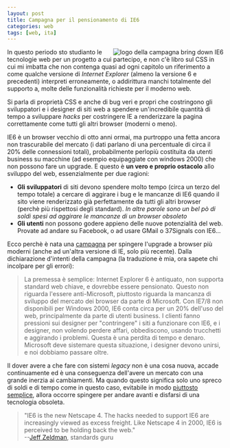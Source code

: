 ```yaml
---
layout: post
title: Campagna per il pensionamento di IE6
categories: web
tags: [web, ita]
---
```


<a href="https://www.bringdownie6.com/">
   <img src="/images/bdie6.png" alt="logo della campagna bring down IE6" style="float:right"/>
</a>

In questo periodo sto studianto le tecnologie web per un progetto a
cui partecipo, e non c'è libro sul CSS in cui mi imbatta che non
contenga quasi ad ogni capitolo un riferimento a come qualche
versione di *Internet Explorer* (almeno la versione 6 e precedenti)
interpreti erroneamente, o addirittura manchi totalmente del
supporto a, molte delle funzionalità richieste per il moderno web.

Si parla di proprietà CSS e anche di bug veri e propri che
costringono gli sviluppatori e i designer di siti web a spendere
un'incredibile quantità di tempo a sviluppare *hacks* per
costringere IE a renderizzare la pagina correttamente come tutti
gli altri browser (moderni o meno).

IE6 è un browser vecchio di otto anni ormai, ma purtroppo una fetta
ancora non trascurabile del mercato (i dati parlano di una percentuale
di circa il 20% delle connessioni totali), probabilmente perlopiù
costituita da utenti business su macchine (ad esempio equipaggiate con
windows 2000) che non possono fare un upgrade. E questo è **un vero e
proprio ostacolo** allo sviluppo del web, essenzialmente per due
ragioni:
   
 - **Gli sviluppatori** di siti devono spendere molto tempo (circa un
   terzo del tempo totale) a cercare di aggirare i bug e le mancanze
   di IE6 quando il sito viene renderizzato già perfettamente da tutti
   gli altri browser (perchè più rispettosi degli standard). *In altre
   parole sono un bel pò di soldi spesi ad aggirare le mancanze di un
   browser obsoleto*
 - **Gli utenti** non possono godere appieno delle nuove potenzialità del
   web. Provate ad andare su Facebook, o ad usare GMail o 37Signals
   con IE6...
   
Ecco perchè è nata una [campagna][bdie6] per spingere l'upgrade a browser più
moderni (anche ad un'altra versione di IE, solo più recente). Dalla
dichiarazione d'intenti della campagna (la traduzione è mia, ora sapete
chi incolpare per gli errori):

[bdie6]: https://www.bringdownie6.com/ "campagna: Bring Down IE6"	

> La premessa è semplice: Internet Explorer 6 è antiquato, non
> supporta standard web chiave, e dovrebbe essere pensionato. Questo
> non riguarda l'essere anti-Microsoft, piuttosto riguarda la mancanza
> di sviluppo del mercato dei browser da parte di Microsoft. Con IE7/8
> non disponibili per Windows 2000, IE6 conta circa per un 20%
> dell'uso del web, principalmente da parte di utenti business. I
> clienti fanno pressioni sui designer per "contringere" i siti a
> funzionare con IE6, e i designer, non volendo perdere affari,
> obbediscono, usando trucchetti e aggirando i problemi. Questa è una
> perdita di tempo e denaro. Microsoft deve sistemare questa
> situazione, i designer devono unirsi, e noi dobbiamo passare oltre.

Il dover avere a che fare con sistemi *legacy* non è una cosa nuova,
accade continuamente ed è una conseguenza dell'avere un mercato con
una grande inerzia ai cambiamenti. Ma quando questo significa solo uno
spreco di soldi e di tempo come in questo caso, evitabile in modo
[piuttosto][ff] [semplice][chrome], allora occorre spingere per andare avanti e
disfarsi di una tecnologia obsoleta.

[ff]: https://www.getfirefox.com/ "Scarica Mozilla Firefox"
[chrome]: https://www.google.com/chrome "Scarica Google Chrome"

> "IE6 is the new Netscape 4. The hacks needed to support IE6 are
> increasingly viewed as excess freight. Like Netscape 4 in 2000, IE6 is
> perceived to be holding back the web." <br/>
> --[Jeff Zeldman][zeldman], standards guru

[zeldman]: https://www.zeldman.com/ "Il sito personale di Jeffrey Zeldman"
